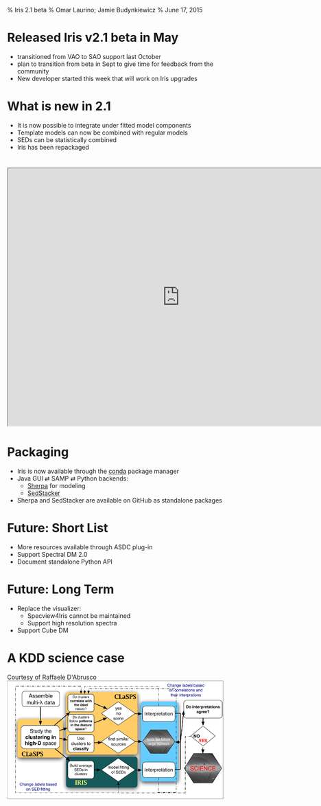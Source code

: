 % Iris 2.1 beta
% Omar Laurino; Jamie Budynkiewicz
% June 17, 2015

# Released Iris v2.1 beta in May
- transitioned from VAO to SAO support last October
- plan to transition from beta in Sept to give time 
for feedback from the community
- New developer started this week that will work on 
Iris upgrades

# What is new in 2.1
- It is now possible to integrate under fitted model components
- Template models can now be combined with regular models
- SEDs can be statistically combined
- Iris has been repackaged

#
<iframe src="https://drive.google.com/a/cfa.harvard.edu/file/d/0BwbX0VxOVx-idW5QeEV5S29VZE0/preview" width="800" height="600"></iframe>

# Packaging
- Iris is now available through the [conda]("http://conda.pydata.org/docs/") package manager
- Java GUI &#8644; SAMP &#8644; Python backends:
    - [Sherpa](https://github.com/sherpa/sherpa) for modeling
    - [SedStacker](https://github.com/jdubynk/sedstacker)
- Sherpa and SedStacker are available on GitHub as standalone packages

# Future: Short List
- More resources available through ASDC plug-in
- Support Spectral DM 2.0
- Document standalone Python API

# Future: Long Term
- Replace the visualizer:
    - Specview4Iris cannot be maintained
    - Support high resolution spectra
- Support Cube DM

# A KDD science case
Courtesy of Raffaele D'Abrusco <!-- ' -->
![](images/rd.png)

